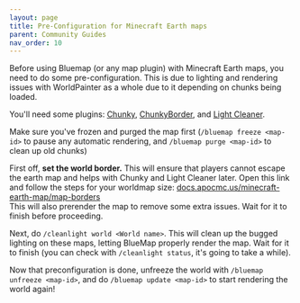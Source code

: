 ```yaml
---
layout: page
title: Pre-Configuration for Minecraft Earth maps
parent: Community Guides
nav_order: 10
---
```


Before using Bluemap (or any map plugin) with Minecraft Earth maps, you need to do some pre-configuration. This is due to lighting and rendering issues with WorldPainter as a whole due to it depending on chunks being loaded.

You'll need some plugins: [Chunky](https://www.spigotmc.org/resources/chunky.81534/), [ChunkyBorder](https://www.spigotmc.org/resources/chunkyborder.84278/), and [Light Cleaner](https://www.spigotmc.org/resources/light-cleaner.42469/).

Make sure you've frozen and purged the map first (`/bluemap freeze <map-id>` to pause any automatic rendering, and `/bluemap purge <map-id>` to clean up old chunks)

First off, **set the world border.** This will ensure that players cannot escape the earth map and helps with Chunky and Light Cleaner later. Open this link and follow the steps for your worldmap size: [docs.apocmc.us/minecraft-earth-map/map-borders](https://docs.apocmc.us/minecraft-earth-map/map-borders)  
This will also prerender the map to remove some extra issues. Wait for it to finish before proceeding.

Next, do `/cleanlight world <World name>`. This will clean up the bugged lighting on these maps, letting BlueMap properly render the map. Wait for it to finish (you can check with `/cleanlight status`, it's going to take a while).

Now that preconfiguration is done, unfreeze the world with `/bluemap unfreeze <map-id>`, and do `/bluemap update <map-id>` to start rendering the world again!
